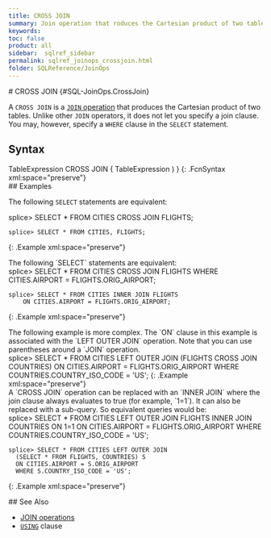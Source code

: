 ```yaml
---
title: CROSS JOIN
summary: Join operation that roduces the Cartesian product of two tables:&#160;it produces rows that combine each row from the first table with each row from the second table.
keywords:
toc: false
product: all
sidebar:  sqlref_sidebar
permalink: sqlref_joinops_crossjoin.html
folder: SQLReference/JoinOps
---
```

<section>
<div class="TopicContent" data-swiftype-index="true" markdown="1">
# CROSS JOIN   {#SQL-JoinOps.CrossJoin}

A `CROSS JOIN` is a [`JOIN` operation](sqlref_joinops_about.html) that
produces the Cartesian product of two tables. Unlike other `JOIN`
operators, it does not let you specify a join clause. You may, however,
specify a `WHERE` clause in the `SELECT` statement.

## Syntax

<div class="fcnWrapperWide" markdown="1">
    TableExpression CROSS JOIN {
        TableExpression )
    }
{: .FcnSyntax xml:space="preserve"}

</div>
## Examples

The following `SELECT` statements are equivalent:

<div class="preWrapper" markdown="1">
    splice> SELECT * FROM CITIES CROSS JOIN FLIGHTS;
    
    splice> SELECT * FROM CITIES, FLIGHTS;
{: .Example xml:space="preserve"}

</div>
The following `SELECT` statements are equivalent:

<div class="preWrapper" markdown="1">
    splice> SELECT * FROM CITIES CROSS JOIN FLIGHTS
       WHERE CITIES.AIRPORT = FLIGHTS.ORIG_AIRPORT;
    
    splice> SELECT * FROM CITIES INNER JOIN FLIGHTS
        ON CITIES.AIRPORT = FLIGHTS.ORIG_AIRPORT;
{: .Example xml:space="preserve"}

</div>
The following example is more complex. The `ON` clause in this example
is associated with the `LEFT OUTER JOIN` operation. Note that you can
use parentheses around a `JOIN` operation.

<div class="preWrapper" markdown="1">
    splice> SELECT * FROM CITIES LEFT OUTER JOIN
      (FLIGHTS CROSS JOIN COUNTRIES)
      ON CITIES.AIRPORT = FLIGHTS.ORIG_AIRPORT
      WHERE COUNTRIES.COUNTRY_ISO_CODE = 'US';
{: .Example xml:space="preserve"}

</div>
A `CROSS JOIN` operation can be replaced with an `INNER JOIN` where the
join clause always evaluates to true (for example, `1=1`). It can also
be replaced with a sub-query. So equivalent queries would be:

<div class="preWrapper" markdown="1">
    splice> SELECT * FROM CITIES LEFT OUTER JOIN
      FLIGHTS INNER JOIN COUNTRIES ON 1=1
      ON CITIES.AIRPORT = FLIGHTS.ORIG_AIRPORT
      WHERE COUNTRIES.COUNTRY_ISO_CODE = 'US';
    
    splice> SELECT * FROM CITIES LEFT OUTER JOIN
      (SELECT * FROM FLIGHTS, COUNTRIES) S
      ON CITIES.AIRPORT = S.ORIG_AIRPORT
      WHERE S.COUNTRY_ISO_CODE = 'US';
{: .Example xml:space="preserve"}

</div>
## See Also

* [JOIN operations](sqlref_joinops_intro.html)
* [`USING`](sqlref_clauses_using.html) clause

</div>
</section>

